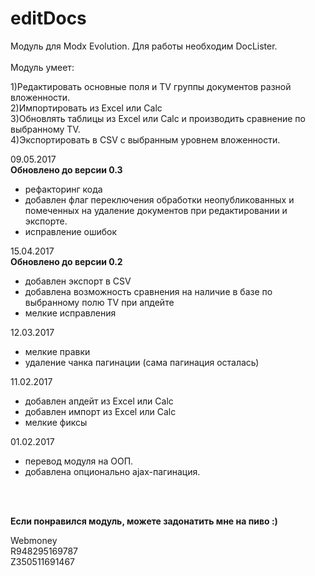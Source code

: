 # editDocs 
Модуль для Modx Evolution. Для работы необходим DocLister.
<br/><br/>
Модуль умеет:<br/>

1)Редактировать основные поля и TV группы документов разной вложенности.<br/>
2)Импортировать из Excel или Calc<br/>
3)Обновлять таблицы из Excel или Calc и производить сравнение по выбранному TV.<br/>
4)Экспортировать в CSV с выбранным уровнем вложенности.<br/>

09.05.2017<br/>
<b>Обновлено до версии 0.3</b>
- рефакторинг кода
- добавлен флаг переключения обработки неопубликованных и помеченных на удаление документов при редактировании и экспорте.
- исправление ошибок

15.04.2017<br/>
<b>Обновлено до версии 0.2</b>
- добавлен экспорт в CSV
- добавлена возможность сравнения на наличие в базе по выбранному полю TV при апдейте
- мелкие исправления

12.03.2017
- мелкие правки
- удаление чанка пагинации (сама пагинация осталась)

11.02.2017
- добавлен апдейт из Excel или Calc
- добавлен импорт из Excel или Calc
- мелкие фиксы

01.02.2017 
 - перевод модуля на ООП.
 - добавлена опционально ajax-пагинация.

<br/><br/>



<b>Если понравился модуль, можете задонатить мне на пиво :)</b>

Webmoney<br/>
R948295169787<br/>
Z350511691467

